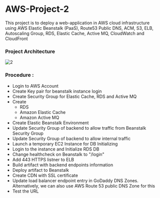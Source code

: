 # AWS-Project-2
This project is to deploy a web-application in AWS cloud infrastructure using AWS Elastic Beanstalk (PaaS), Route53 Public DNS, ACM, S3, ELB, Autoscaling Group, RDS, Elastic Cache, Active MQ, CloudWatch and CloudFront 
### Project Architecture
![2](https://user-images.githubusercontent.com/106590073/180609886-65630a06-5809-47f6-ab26-dba588dee2c4.jpg)


### Procedure : 
- Login to AWS Account
- Create Key pair for beanstalk instance login
- Create Security Group for Elastic Cache, RDS and Active MQ
- Create
  - RDS
  - Amazon Elastic Cache
  - Amazon Active MQ
- Create Elastic Beanstalk Environment
- Update Security Group of backend to allow traffic from Beanstalk Security Group
- Update Security Group of backend to allow internal traffic
- Launch a temporary EC2 Instance for DB Initializing 
- Login to the instance and Initialize RDS DB
- Change healthcheck on Beanstalk to "/login"
- Add 443 HTTPS listner to ELB
- Build artifact with backend endpoints information 
- Deploy artifact to Beanstalk
- Create CDN with SSL certificate
- Update load balancer endpoint entry in GoDaddy DNS Zones. Alternatively, we can also use AWS Route 53 public DNS Zone for this
- Test the URL

 
